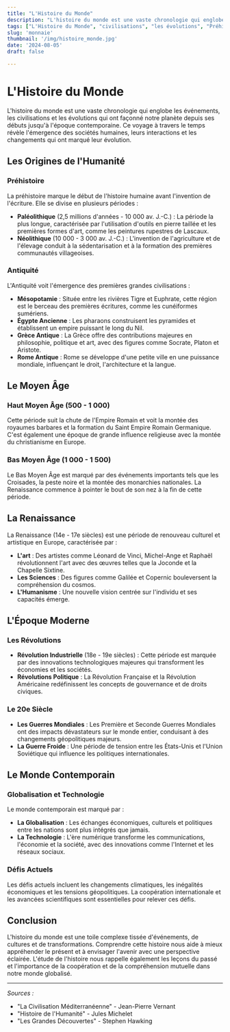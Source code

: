 ```yaml
---
title: "L'Histoire du Monde"
description: "L'histoire du monde est une vaste chronologie qui englobe les événements, les civilisations et les évolutions qui ont façonné notre planète depuis ses débuts jusqu'à l'époque contemporaine. Ce voyage à travers le temps révèle l'émergence des sociétés humaines, leurs interactions et les changements qui ont marqué leur évolution." 
tags: ["L'Histoire du Monde", "civilisations", "les évolutions", "Préhistoire", "Antiquité", "Le Moyen Âge", "Haut Moyen Âge", "La Renaissance", "Les Révolutions",  "Le 20e Siècle", "Le Monde Contemporain", "Globalisation et Technologie", "Défis Actuels"]
slug: 'monnaie'
thumbnail: '/img/histoire_monde.jpg'
date: '2024-08-05'
draft: false

---
```


# L'Histoire du Monde

L'histoire du monde est une vaste chronologie qui englobe les événements, les civilisations et les évolutions qui ont façonné notre planète depuis ses débuts jusqu'à l'époque contemporaine. Ce voyage à travers le temps révèle l'émergence des sociétés humaines, leurs interactions et les changements qui ont marqué leur évolution.

## Les Origines de l'Humanité

### Préhistoire

La préhistoire marque le début de l'histoire humaine avant l'invention de l'écriture. Elle se divise en plusieurs périodes :

- **Paléolithique** (2,5 millions d'années - 10 000 av. J.-C.) : La période la plus longue, caractérisée par l'utilisation d'outils en pierre taillée et les premières formes d'art, comme les peintures rupestres de Lascaux.
- **Néolithique** (10 000 - 3 000 av. J.-C.) : L'invention de l'agriculture et de l'élevage conduit à la sédentarisation et à la formation des premières communautés villageoises.

### Antiquité

L'Antiquité voit l'émergence des premières grandes civilisations :

- **Mésopotamie** : Située entre les rivières Tigre et Euphrate, cette région est le berceau des premières écritures, comme les cunéiformes sumériens.
- **Égypte Ancienne** : Les pharaons construisent les pyramides et établissent un empire puissant le long du Nil.
- **Grèce Antique** : La Grèce offre des contributions majeures en philosophie, politique et art, avec des figures comme Socrate, Platon et Aristote.
- **Rome Antique** : Rome se développe d'une petite ville en une puissance mondiale, influençant le droit, l'architecture et la langue.

## Le Moyen Âge

### Haut Moyen Âge (500 - 1 000)

Cette période suit la chute de l'Empire Romain et voit la montée des royaumes barbares et la formation du Saint Empire Romain Germanique. C'est également une époque de grande influence religieuse avec la montée du christianisme en Europe.

### Bas Moyen Âge (1 000 - 1 500)

Le Bas Moyen Âge est marqué par des événements importants tels que les Croisades, la peste noire et la montée des monarchies nationales. La Renaissance commence à pointer le bout de son nez à la fin de cette période.

## La Renaissance

La Renaissance (14e - 17e siècles) est une période de renouveau culturel et artistique en Europe, caractérisée par :

- **L'art** : Des artistes comme Léonard de Vinci, Michel-Ange et Raphaël révolutionnent l'art avec des œuvres telles que la Joconde et la Chapelle Sixtine.
- **Les Sciences** : Des figures comme Galilée et Copernic bouleversent la compréhension du cosmos.
- **L'Humanisme** : Une nouvelle vision centrée sur l'individu et ses capacités émerge.

## L'Époque Moderne

### Les Révolutions

- **Révolution Industrielle** (18e - 19e siècles) : Cette période est marquée par des innovations technologiques majeures qui transforment les économies et les sociétés.
- **Révolutions Politique** : La Révolution Française et la Révolution Américaine redéfinissent les concepts de gouvernance et de droits civiques.

### Le 20e Siècle

- **Les Guerres Mondiales** : Les Première et Seconde Guerres Mondiales ont des impacts dévastateurs sur le monde entier, conduisant à des changements géopolitiques majeurs.
- **La Guerre Froide** : Une période de tension entre les États-Unis et l'Union Soviétique qui influence les politiques internationales.

## Le Monde Contemporain

### Globalisation et Technologie

Le monde contemporain est marqué par :

- **La Globalisation** : Les échanges économiques, culturels et politiques entre les nations sont plus intégrés que jamais.
- **La Technologie** : L'ère numérique transforme les communications, l'économie et la société, avec des innovations comme l'Internet et les réseaux sociaux.

### Défis Actuels

Les défis actuels incluent les changements climatiques, les inégalités économiques et les tensions géopolitiques. La coopération internationale et les avancées scientifiques sont essentielles pour relever ces défis.

## Conclusion

L'histoire du monde est une toile complexe tissée d'événements, de cultures et de transformations. Comprendre cette histoire nous aide à mieux appréhender le présent et à envisager l'avenir avec une perspective éclairée. L'étude de l'histoire nous rappelle également les leçons du passé et l'importance de la coopération et de la compréhension mutuelle dans notre monde globalisé.

---

*Sources :*  
- "La Civilisation Méditerranéenne" - Jean-Pierre Vernant  
- "Histoire de l'Humanité" - Jules Michelet  
- "Les Grandes Découvertes" - Stephen Hawking
